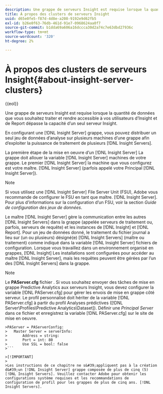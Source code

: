 ```yaml
---
description: Une grappe de serveurs Insight est requise lorsque la quantité de données que vous souhaitez traiter et rendre accessible à vos utilisateurs d’Insight et de Report dépasse la capacité d’un seul serveur Insight.
title: À propos des clusters de serveurs Insight
uuid: d65e0fe5-f87d-4d8e-a208-9192e9d62fb5
exl-id: b26e0f63-76db-461d-91e7-0968624aa0f7
source-git-commit: b1dda69a606a16dccca30d2a74c7e63dbd27936c
workflow-type: tm+mt
source-wordcount: '320'
ht-degree: 2%

---
```


# À propos des clusters de serveurs Insight{#about-insight-server-clusters}

{{eol}}

Une grappe de serveurs Insight est requise lorsque la quantité de données que vous souhaitez traiter et rendre accessible à vos utilisateurs d’Insight et de Report dépasse la capacité d’un seul serveur Insight.

En configurant une [!DNL Insight Server] grappe, vous pouvez distribuer un seul jeu de données d’analyse sur plusieurs machines d’une grappe afin d’exploiter la puissance de traitement de plusieurs [!DNL Insight Servers].

La première étape de la mise en oeuvre d’un [!DNL Insight Server] La grappe doit allouer la variable [!DNL Insight Server] machines de votre grappe. Le premier [!DNL Insight Server] la machine que vous configurez est votre maître. [!DNL Insight Server] (parfois appelé votre Principal [!DNL Insight Server]).

>[!NOTE]
>
>Si vous utilisez une [!DNL Insight Server] File Server Unit (FSU), Adobe vous recommande de configurer le FSU en tant que maître. [!DNL Insight Server]. Pour plus d’informations sur la configuration d’un FSU, voir la section *Guide de configuration des jeux de données*.

Le maître [!DNL Insight Server] gère la communication entre les autres [!DNL Insight Servers] dans la grappe (appelée serveurs de traitement ou, parfois, serveurs de requête) et les instances de [!DNL Insight] et [!DNL Report]. Pour un jeu de données donné, le traitement du fichier journal a lieu sur (un ou plusieurs) désigné(e) [!DNL Insight Servers] (maître ou traitement) comme indiqué dans la variable [!DNL Insight Server] fichiers de configuration. Lorsque vous travaillez dans un environnement organisé en grappes, [!DNL Insight] Les installations sont configurées pour accéder au maître [!DNL Insight Server], mais les requêtes peuvent être gérées par l’un des [!DNL Insight Servers] dans la grappe.

>[!NOTE]
>
>Le **PAServer.cfg** fichier . Si vous souhaitez envoyer des tâches de mise en grappe Predictive Analytics aux serveurs Insight, vous devez configurer la variable [!DNL PAServer.cfg] pour gérer les envois de mise en grappe côté serveur. Le profil personnalisé doit hériter de la variable [!DNL PAServer.cfg] à partir du profil Analyses prédictives ([!DNL Server\Profiles\Predictive Analytics\Dataset]). Définir une *Principal Server* dans ce fichier et enregistrez la variable [!DNL PAServer.cfg] sur le site de mise en oeuvre.
>
>
```
>PAServer = PAServerConfig: 
>   Master Server = serverInfo: 
>       Address = string: 
>       Port = int: 80
>       Use SSL = bool: false
>```

>[!IMPORTANT]
>
>Les instructions de ce chapitre ne s&#39;appliquent pas à la création d&#39;un [!DNL Insight Server] grappe composée de plus de cinq (5) [!DNL Insight Servers]. Veuillez contacter Adobe pour obtenir les configurations système requises et les recommandations de configuration de profil pour les grappes de plus de cinq ans. [!DNL Insight Servers].
